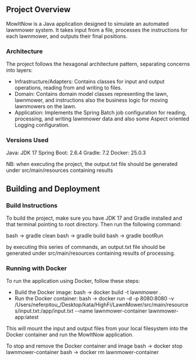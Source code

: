 ## Project Overview
MowItNow is a Java application designed to simulate an automated lawnmower system. It takes input from a file, processes the instructions for each lawnmower, and outputs their final positions.

### Architecture
The project follows the hexagonal architecture pattern, separating concerns into layers:

* Infrastructure/Adapters: Contains classes for input and output operations, reading from and writing to files.
* Domain: Contains domain model classes representing the lawn, lawnmower, and instructions also the business logic for moving lawnmowers on the lawn.
* Application: Implements the Spring Batch job configuration for reading, processing, and writing lawnmower data and also some Aspect oriented Logging configuration.

### Versions Used
Java: JDK 17
Spring Boot: 2.6.4
Gradle: 7.2
Docker: 25.0.3

NB: when executing the project, the output.txt file should be generated under src/main/resources containing results

## Building and Deployment
### Build Instructions
To build the project, make sure you have JDK 17 and Gradle installed and that terminal pointing to root directory. Then run the following command:

bash -> gradle clean
bash -> gradle build
bash -> gradle bootRun

by executing this series of commands, an output.txt file should be generated under src/main/resources containing results of processing. 

### Running with Docker
To run the application using Docker, follow these steps:

* Build the Docker image:
  bash -> docker build -t lawnmower .
* Run the Docker container:
  bash -> docker run -d -p 8080:8080 -v /Users/neferpitou_/Desktop/kata/HighFi/LawnMower/src/main/resources/input.txt:/app/input.txt --name lawnmower-container lawnmower-app:latest

This will mount the input and output files from your local filesystem into the Docker container and run the MowItNow application.

To stop and remove the Docker container and image
bash -> docker stop lawnmower-container
bash -> docker rm lawnmower-container
